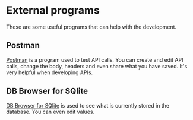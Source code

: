 # External programs

These are some useful programs that can help with the development.

## Postman

[Postman](https://www.postman.com/) is a program used to test API calls.
You can create and edit API calls, change the body, headers and even share what you have saved.
It's very helpful when developing APIs.

## DB Browser for SQlite

[DB Browser for SQlite](https://sqlitebrowser.org/) is used to see what is currently stored in the database.
You can even edit values.
